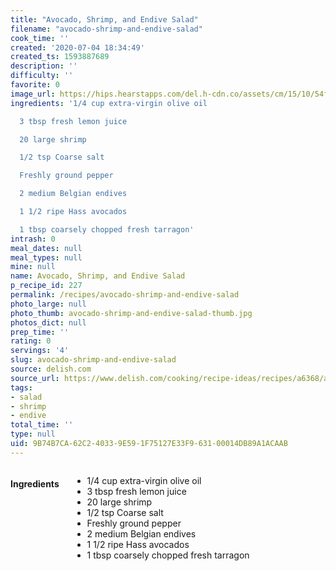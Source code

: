 ```yaml
---
title: "Avocado, Shrimp, and Endive Salad"
filename: "avocado-shrimp-and-endive-salad"
cook_time: ''
created: '2020-07-04 18:34:49'
created_ts: 1593887689
description: ''
difficulty: ''
favorite: 0
image_url: https://hips.hearstapps.com/del.h-cdn.co/assets/cm/15/10/54f6625355c87_-_mla102600_0707_salad_sxl-1.jpg?crop=1xw:1.0xh;center,top&resize=480:*
ingredients: '1/4 cup extra-virgin olive oil

  3 tbsp fresh lemon juice

  20 large shrimp

  1/2 tsp Coarse salt

  Freshly ground pepper

  2 medium Belgian endives

  1 1/2 ripe Hass avocados

  1 tbsp coarsely chopped fresh tarragon'
intrash: 0
meal_dates: null
meal_types: null
mine: null
name: Avocado, Shrimp, and Endive Salad
p_recipe_id: 227
permalink: /recipes/avocado-shrimp-and-endive-salad
photo_large: null
photo_thumb: avocado-shrimp-and-endive-salad-thumb.jpg
photos_dict: null
prep_time: ''
rating: 0
servings: '4'
slug: avocado-shrimp-and-endive-salad
source: delish.com
source_url: https://www.delish.com/cooking/recipe-ideas/recipes/a6368/avocado-shrimp-endive-salad-recipe/
tags:
- salad
- shrimp
- endive
total_time: ''
type: null
uid: 9B74B7CA-62C2-4033-9E59-1F75127E33F9-631-00014DB89A1ACAAB
---
```

<div class="large-8 medium-7 columns" id="writeup">	</div><!-- #writeup -->
</div><!-- #row-one -->
<div class="row" id="row-two">	<div class="medium-4 small-5 columns" id="ingredients"><h4>Ingredients</h4><div class="box box-ingredients content"><ul>
<li>1/4 cup extra-virgin olive oil</li>
<li>3 tbsp fresh lemon juice</li>
<li>20 large shrimp</li>
<li>1/2 tsp Coarse salt</li>
<li>Freshly ground pepper</li>
<li>2 medium Belgian endives</li>
<li>1 1/2 ripe Hass avocados</li>
<li>1 tbsp coarsely chopped fresh tarragon</li>
</ul>
</div>	</div>	<div class="medium-6 small-7 columns" id="directions">	</div>